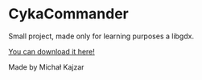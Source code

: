 # CykaCommander
Small project, made only for learning purposes a libgdx.

[You can download it here!](https://play.google.com/store/apps/details?id=me.samuki.cykacommander)

Made by Michał Kajzar
